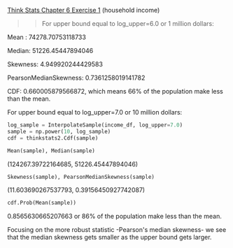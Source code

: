[Think Stats Chapter 6 Exercise 1](http://greenteapress.com/thinkstats2/html/thinkstats2007.html#toc60) (household income)

>> For upper bound equal to log_upper=6.0 or 1 million dollars: 

Mean : 74278.70753118733

Median: 51226.45447894046

Skewness: 4.949920244429583

PearsonMedianSkewness: 0.7361258019141782

CDF: 0.660005879566872, which means 66% of the population make less than the mean. 



For upper bound equal to log_upper=7.0 or 10 million dollars:



```python
log_sample = InterpolateSample(income_df, log_upper=7.0)
sample = np.power(10, log_sample)
cdf = thinkstats2.Cdf(sample)

```



```python
Mean(sample), Median(sample)
```

(124267.39722164685, 51226.45447894046)



```python
Skewness(sample), PearsonMedianSkewness(sample)
```

(11.603690267537793, 0.39156450927742087)



```python 
cdf.Prob(Mean(sample))
```

0.8565630665207663 or 86% of the population make less than the mean. 

Focusing on the more robust statistic -Pearson's median skewness- we see that the median skewness gets smaller as the upper bound gets larger. 
